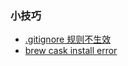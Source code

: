 ### 小技巧

* [.gitignore 规则不生效](./.gitignore%20规则不生效.md)
* [brew cask install error](brew%20cask%20install%20error.md)

